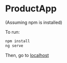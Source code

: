 # ProductApp

(Assuming npm is installed)

To run:

```bash
npm install
ng serve
```

Then, go to [localhost](http://localhost:4200/)
